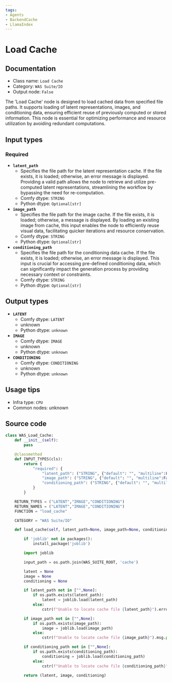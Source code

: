 ```yaml
---
tags:
- Agents
- BackendCache
- LlamaIndex
---
```


# Load Cache
## Documentation
- Class name: `Load Cache`
- Category: `WAS Suite/IO`
- Output node: `False`

The 'Load Cache' node is designed to load cached data from specified file paths. It supports loading of latent representations, images, and conditioning data, ensuring efficient reuse of previously computed or stored information. This node is essential for optimizing performance and resource utilization by avoiding redundant computations.
## Input types
### Required
- **`latent_path`**
    - Specifies the file path for the latent representation cache. If the file exists, it is loaded; otherwise, an error message is displayed. Providing a valid path allows the node to retrieve and utilize pre-computed latent representations, streamlining the workflow by bypassing the need for re-computation.
    - Comfy dtype: `STRING`
    - Python dtype: `Optional[str]`
- **`image_path`**
    - Specifies the file path for the image cache. If the file exists, it is loaded; otherwise, a message is displayed. By loading an existing image from cache, this input enables the node to efficiently reuse visual data, facilitating quicker iterations and resource conservation.
    - Comfy dtype: `STRING`
    - Python dtype: `Optional[str]`
- **`conditioning_path`**
    - Specifies the file path for the conditioning data cache. If the file exists, it is loaded; otherwise, an error message is displayed. This input is crucial for accessing pre-defined conditioning data, which can significantly impact the generation process by providing necessary context or constraints.
    - Comfy dtype: `STRING`
    - Python dtype: `Optional[str]`
## Output types
- **`LATENT`**
    - Comfy dtype: `LATENT`
    - unknown
    - Python dtype: `unknown`
- **`IMAGE`**
    - Comfy dtype: `IMAGE`
    - unknown
    - Python dtype: `unknown`
- **`CONDITIONING`**
    - Comfy dtype: `CONDITIONING`
    - unknown
    - Python dtype: `unknown`
## Usage tips
- Infra type: `CPU`
- Common nodes: unknown


## Source code
```python
class WAS_Load_Cache:
    def __init__(self):
        pass

    @classmethod
    def INPUT_TYPES(cls):
        return {
            "required": {
                "latent_path": ("STRING", {"default": "", "multiline":False}),
                "image_path": ("STRING", {"default": "", "multiline":False}),
                "conditioning_path": ("STRING", {"default": "", "multiline":False}),
            }
        }

    RETURN_TYPES = ("LATENT","IMAGE","CONDITIONING")
    RETURN_NAMES = ("LATENT","IMAGE","CONDITIONING")
    FUNCTION = "load_cache"

    CATEGORY = "WAS Suite/IO"

    def load_cache(self, latent_path=None, image_path=None, conditioning_path=None):

        if 'joblib' not in packages():
            install_package('joblib')

        import joblib

        input_path = os.path.join(WAS_SUITE_ROOT, 'cache')

        latent = None
        image = None
        conditioning = None

        if latent_path not in ["",None]:
            if os.path.exists(latent_path):
                latent = joblib.load(latent_path)
            else:
                cstr(f"Unable to locate cache file {latent_path}").error.print()

        if image_path not in ["",None]:
            if os.path.exists(image_path):
                image = joblib.load(image_path)
            else:
                cstr(f"Unable to locate cache file {image_path}").msg.print()

        if conditioning_path not in ["",None]:
            if os.path.exists(conditioning_path):
                conditioning = joblib.load(conditioning_path)
            else:
                cstr(f"Unable to locate cache file {conditioning_path}").error.print()

        return (latent, image, conditioning)

```
